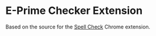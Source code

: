 # E-Prime Checker Extension

Based on the source for the [Spell Check](https://chrome.google.com/webstore/detail/spell-check/ofbiibdnnhllfldbglbhmiojndiepejl) Chrome extension.
